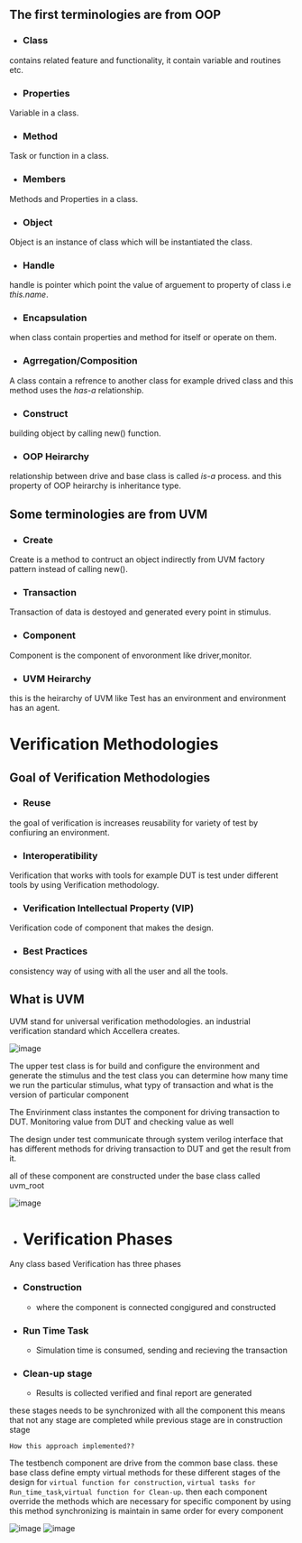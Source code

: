 ## The first terminologies are from OOP

- ### Class
contains related feature and functionality, it contain variable and routines etc.

- ### Properties
Variable in a class. 

- ### Method
Task or function in a class.

- ### Members
Methods and Properties in a class.

- ### Object
Object is an instance of class which will be instantiated the class.

- ### Handle
handle is pointer which point the value of arguement to property of class i.e *this.name*.

- ### Encapsulation
when class contain properties and method for itself or operate on them.

- ### Agrregation/Composition
A class contain a refrence to another class for example drived class and this method uses the *has-a* relationship.

- ### Construct
building object by calling new() function.

- ### OOP Heirarchy
relationship between drive and base class is called *is-a* process. and this property of OOP heirarchy is inheritance type.


## Some terminologies are from UVM

- ### Create
Create is a method to contruct an object indirectly from UVM factory pattern instead of calling new().

- ### Transaction
Transaction of data is destoyed and generated every point in stimulus. 

- ### Component
Component is the component of envoronment like driver,monitor.

- ### UVM Heirarchy
this is the heirarchy of UVM like Test has an environment and environment has an agent.

# Verification Methodologies

## Goal of Verification Methodologies

- ### Reuse
the goal of verification is increases reusability for variety of test by confiuring an environment.

- ### Interoperatibility
Verification that works with tools for example DUT is test under different tools by using Verification methodology.

- ### Verification Intellectual Property (VIP)
Verification code of component that makes the design.

- ### Best Practices
consistency way of using with all the user and all the tools.

## What is UVM
UVM stand  for universal verification methodologies. an industrial verification standard which Accellera creates. 

![image](https://user-images.githubusercontent.com/81433387/182689947-18d78233-4c31-42a6-b63b-32be0a49455b.png)

The upper test class is for build and configure the environment and generate the stimulus and the test class you can determine how many time we run the particular stimulus, what typy of transaction and what is the version of particular component

The Envirinment class instantes the component for driving transaction to DUT. Monitoring value from DUT and checking value as well 

The design under test communicate through system verilog interface that has different methods for driving transaction to DUT and get the result from it.

all of these component are constructed under the base class called uvm_root

![image](https://user-images.githubusercontent.com/81433387/182692897-b0044f90-52af-4232-bb41-84d7ac0c8ae2.png)


- # Verification Phases

Any class based Verification has three phases 
- ### Construction

  * where the component is connected congigured and constructed

- ### Run Time Task 
  * Simulation time is consumed, sending and recieving the transaction

- ### Clean-up stage
  * Results is collected verified and final report are generated

these stages needs to be synchronized with all the component this means that not any stage are completed while previous stage are in construction stage

`How this approach implemented??`

The testbench component are drive from the common base class. these base class define empty virtual methods for these different stages of the design for `virtual function for construction`, `virtual tasks for Run_time_task`,`virtual function for Clean-up`. then each component override the methods which are necessary for specific component by using this method synchronizing is maintain in same order for every component 

![image](https://user-images.githubusercontent.com/81433387/182699145-1d385adb-5666-4fba-b069-2f4d1a2759a7.png)
![image](https://user-images.githubusercontent.com/81433387/182699950-f010f33a-df63-409a-ab00-a4fa95d477c7.png)

